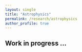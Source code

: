 ```yaml
---
layout: single
title: "Astrophysics"
permalink: /research/astrophysics
author_profile: true
---
```


<div align="justify">

<h2> Work in progress ... </h2>

</div>